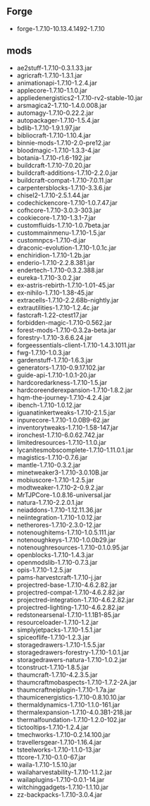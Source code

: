 ## Forge
- forge-1.7.10-10.13.4.1492-1.7.10

## mods
- ae2stuff-1.7.10-0.3.1.33.jar
- agricraft-1.7.10-1.3.1.jar
- animationapi-1.7.10-1.2.4.jar
- applecore-1.7.10-1.1.0.jar
- appliedenergistics2-1.7.10-rv2-stable-10.jar
- arsmagica2-1.7.10-1.4.0.008.jar
- automagy-1.7.10-0.22.2.jar
- autopackager-1.7.10-1.5.4.jar
- bdlib-1.7.10-1.9.1.97.jar
- bibliocraft-1.7.10-1.10.4.jar
- binnie-mods-1.7.10-2.0-pre12.jar
- bloodmagic-1.7.10-1.3.3-4.jar
- botania-1.7.10-r1.6-192.jar
- buildcraft-1.7.10-7.0.20.jar
- buildcraft-additions-1.7.10-2.2.0.jar
- buildcraft-compat-1.7.10-7.0.11.jar
- carpentersblocks-1.7.10-3.3.6.jar
- chisel2-1.7.10-2.5.1.44.jar
- codechickencore-1.7.10-1.0.7.47.jar
- cofhcore-1.7.10-3.0.3-303.jar
- cookiecore-1.7.10-1.3.1-7.jar
- customfluids-1.7.10-1.0.7beta.jar
- custommainmenu-1.7.10-1.5.jar
- customnpcs-1.7.10-d.jar
- draconic-evolution-1.7.10-1.0.1c.jar
- enchiridion-1.7.10-1.2b.jar
- enderio-1.7.10-2.2.8.381.jar
- endertech-1.7.10-0.3.2.388.jar
- eureka-1.7.10-3.0.2.jar
- ex-astris-rebirth-1.7.10-1.01-45.jar
- ex-nihilo-1.7.10-1.38-45.jar
- extracells-1.7.10-2.2.68b-nightly.jar
- extrautilities-1.7.10-1.2.4c.jar
- fastcraft-1.22-ctest17.jar
- forbidden-magic-1.7.10-0.562.jar
- forest-mods-1.7.10-0.3.2a-beta.jar
- forestry-1.7.10-3.6.6.24.jar
- forgeessentials-client-1.7.10-1.4.3.1011.jar
- fwg-1.7.10-1.0.3.jar
- gardenstuff-1.7.10-1.6.3.jar
- generators-1.7.10-0.9.17.102.jar
- guide-api-1.7.10-1.0.1-20.jar
- hardcoredarkness-1.7.10-1.5.jar
- hardcoreenderexpansion-1.7.10-1.8.2.jar
- hqm-the-journey-1.7.10-4.2.4.jar
- ibench-1.7.10-1.0.12.jar
- iguanatinkertweaks-1.7.10-2.1.5.jar
- inpurecore-1.7.10-1.0.0B9-62.jar
- inventorytweaks-1.7.10-1.58-147.jar
- ironchest-1.7.10-6.0.62.742.jar
- limitedresources-1.7.10-1.1.0.jar
- lycanitesmobscomplete-1.7.10-1.11.0.1.jar
- magistics-1.7.10-0.7.6.jar
- mantle-1.7.10-0.3.2.jar
- minetweaker3-1.7.10-3.0.10B.jar
- mobiuscore-1.7.10-1.2.5.jar
- modtweaker-1.7.10-2-0.9.2.jar
- MrTJPCore-1.0.8.16-universal.jar
- natura-1.7.10-2.2.0.1.jar
- neiaddons-1.7.10-1.12.11.36.jar
- neiintegration-1.7.10-1.0.12.jar
- netherores-1.7.10-2.3.0-12.jar
- notenoughitems-1.7.10-1.0.5.111.jar
- notenoughkeys-1.7.10-1.0.0b29.jar
- notenoughresources-1.7.10-0.1.0.95.jar
- openblocks-1.7.10-1.4.3.jar
- openmodslib-1.7.10-0.7.3.jar
- opis-1.7.10-1.2.5.jar
- pams-harvestcraft-1.7.10-j.jar
- projectred-base-1.7.10-4.6.2.82.jar
- projectred-compat-1.7.10-4.6.2.82.jar
- projectred-integration-1.7.10-4.6.2.82.jar
- projectred-lighting-1.7.10-4.6.2.82.jar
- redstonearsenal-1.7.10-1.1.1B1-85.jar
- resourceloader-1.7.10-1.2.jar
- simplyjetpacks-1.7.10-1.5.1.jar
- spiceoflife-1.7.10-1.2.3.jar
- storagedrawers-1.7.10-1.5.5.jar
- storagedrawers-forestry-1.7.10-1.0.1.jar
- storagedrawers-natura-1.7.10-1.0.2.jar
- tconstruct-1.7.10-1.8.5.jar
- thaumcraft-1.7.10-4.2.3.5.jar
- thaumcraftmobaspects-1.7.10-1.7.2-2A.jar
- thaumcraftneiplugin-1.7.10-1.7a.jar
- thaumicenergistics-1.7.10-0.8.10.10.jar
- thermaldynamics-1.7.10-1.1.0-161.jar
- thermalexpansion-1.7.10-4.0.3B1-218.jar
- thermalfoundation-1.7.10-1.2.0-102.jar
- tictooltips-1.7.10-1.2.4.jar
- tmechworks-1.7.10-0.2.14.100.jar
- travellersgear-1.7.10-1.16.4.jar
- tsteelworks-1.7.10-1.1.0-13.jar
- ttcore-1.7.10-0.1.0-67.jar
- waila-1.7.10-1.5.10.jar
- wailaharvestability-1.7.10-1.1.2.jar
- wailaplugins-1.7.10-0.0.1-14.jar
- witchinggadgets-1.7.10-1.1.10.jar
- zz-backpacks-1.7.10-3.0.4.jar
